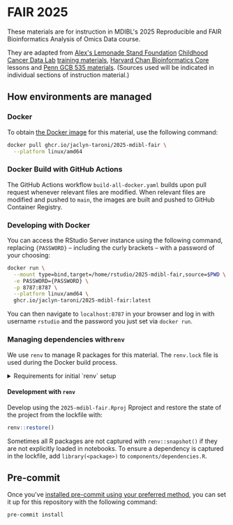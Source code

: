 # FAIR 2025

These materials are for instruction in MDIBL's 2025 Reproducible and FAIR Bioinformatics Analysis of Omics Data course.

They are adapted from [Alex's Lemonade Stand Foundation](https://www.alexslemonade.org/) [Childhood Cancer Data Lab](https://www.ccdatalab.org/) [training materials](https://github.com/AlexsLemonade/training-modules), [Harvard Chan Bioinformatics Core](http://bioinformatics.sph.harvard.edu/) lessons and [Penn GCB 535 materials](https://github.com/greenelab/GCB535).
(Sources used will be indicated in individual sections of instruction material.)

## How environments are managed

### Docker

To obtain [the Docker image](https://github.com/jaclyn-taroni/2025-mdibl-fair/pkgs/container/2025-mdibl-fair) for this material, use the following command:

```sh
docker pull ghcr.io/jaclyn-taroni/2025-mdibl-fair \
  --platform linux/amd64
```

### Docker Build with GitHub Actions

The GitHub Actions workflow `build-all-docker.yaml` builds upon pull request whenever relevant files are modified.
When relevant files are modified and pushed to `main`, the images are built and pushed to GitHub Container Registry.

### Developing with Docker

You can access the RStudio Server instance using the following command, replacing `{PASSWORD}` – including the curly brackets – with a password of your choosing:

```sh
docker run \
  --mount type=bind,target=/home/rstudio/2025-mdibl-fair,source=$PWD \
  -e PASSWORD={PASSWORD} \
  -p 8787:8787 \
  --platform linux/amd64 \
  ghcr.io/jaclyn-taroni/2025-mdibl-fair:latest
```

You can then navigate to `localhost:8787` in your browser and log in with username `rstudio` and the password you just set via `docker run`.

### Managing dependencies with`renv`

We use `renv` to manage R packages for this material.
The `renv.lock` file is used during the Docker build process.

<details>

<summary>Requirements for initial `renv` setup</summary>

#### Initial set-up

To set up the `renv` lockfile, we needed to install `renv`, `remotes`, and `PLIER`.
(`PLIER` could not be installed automatically via `renv::init()`.)

```r
install.packages(c("renv", "remotes"))
remotes::install_github("wgmao/PLIER@v0.1.6")
```

Then we could initialize the project with the following:

```r
renv::init()
```
<!--

`digest` also needed to be installed separately with the following:

```r
install.packages("digest", repos="http://cran.us.r-project.org")
```

--->

</details>

#### Development with `renv`

Develop using the `2025-mdibl-fair.Rproj` Rproject and restore the state of the project from the lockfile with:

```r
renv::restore()
```

Sometimes all R packages are not captured with `renv::snapshot()` if they are not explicitly loaded in notebooks.
To ensure a dependency is captured in the lockfile, add `library(<package>)` to `components/dependencies.R`.

## Pre-commit

Once you've [installed pre-commit using your preferred method](https://pre-commit.com/#install), you can set it up for this repository with the following command:

```sh
pre-commit install
```
